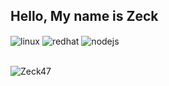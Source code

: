 ## Hello, My name is Zeck


<div style="display: inline_block">
  <img align="center" alt="linux" src="https://img.shields.io/badge/Kali_Linux-557C94?style=for-the-badge&logo=kali-linux&logoColor=white" />
  <img align="center" alt="redhat" src="https://img.shields.io/badge/Red%20Hat-EE0000?style=for-the-badge&logo=redhat&logoColor=white" />
  <img align="center" alt="nodejs" src="https://img.shields.io/badge/Node.js-43853D?style=for-the-badge&logo=node.js&logoColor=white" />
</div><br/>


![Zeck47](https://github-readme-stats.vercel.app/api/top-langs/?username=Zeck47&theme=blue-green)

